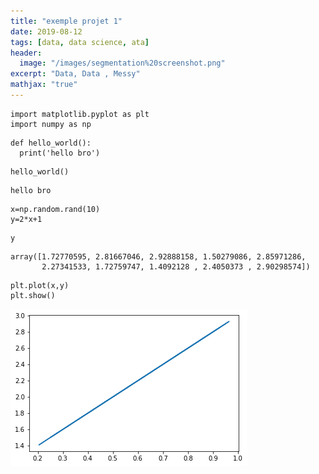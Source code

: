 ```yaml
---
title: "exemple projet 1"
date: 2019-08-12
tags: [data, data science, ata]
header:
  image: "/images/segmentation%20screenshot.png"
excerpt: "Data, Data , Messy"
mathjax: "true"
---
```

```
import matplotlib.pyplot as plt
import numpy as np
```


```
def hello_world():
  print('hello bro')
```


```
hello_world()
```

    hello bro
    


```
x=np.random.rand(10)
y=2*x+1
```


```
y
```




    array([1.72770595, 2.81667046, 2.92888158, 1.50279086, 2.85971286,
           2.27341533, 1.72759747, 1.4092128 , 2.4050373 , 2.90298574])




```
plt.plot(x,y)
plt.show()
```


![png](/images/exemple_files/exemple_5_0.png)



```

```
